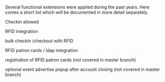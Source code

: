 Several functional extensions were applied during the past years. Here comes a short list which will be documented in more detail separately.

Checkin allowed

RFID integration

bulk checkin /checkout with RFID

RFID patron cards / ldap integration

registration of RFID patron cards (not covered in master branch)

optional event advertise popup after account closing (not covered in master branch)
